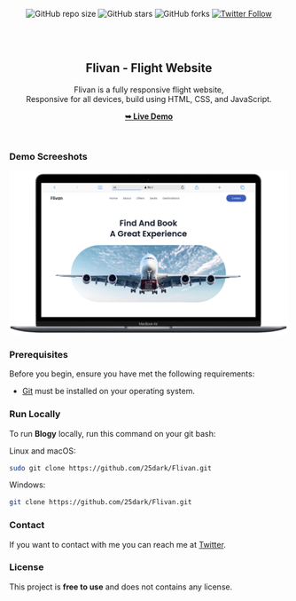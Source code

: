 <div align="center">
  
  ![GitHub repo size](https://img.shields.io/github/repo-size/25dark/Flivan)
  ![GitHub stars](https://img.shields.io/github/stars/25dark/Flivan?style=social)
  ![GitHub forks](https://img.shields.io/github/forks/25dark/Flivan?style=social)
[![Twitter Follow](https://img.shields.io/twitter/follow/djbonesgh_?style=social)](https://twitter.com/intent/follow?screen_name=djbonesgh_)
  

  <br />
  <br />

  <h2 align="center">Flivan - Flight Website</h2>

  Flivan is a fully responsive flight website, <br />Responsive for all devices, build using HTML, CSS, and JavaScript.

  <a href="https://25dark.github.io/Flivan"><strong>➥ Live Demo</strong></a>

</div>

<br />

### Demo Screeshots

![Flivan Desktop Demo](./readme-images/desktop.png "Desktop Demo")

### Prerequisites

Before you begin, ensure you have met the following requirements:

* [Git](https://git-scm.com/downloads "Download Git") must be installed on your operating system.

### Run Locally

To run **Blogy** locally, run this command on your git bash:

Linux and macOS:

```bash
sudo git clone https://github.com/25dark/Flivan.git
```

Windows:

```bash
git clone https://github.com/25dark/Flivan.git
```

### Contact

If you want to contact with me you can reach me at [Twitter](https://www.twitter.com/djbonesgh).

### License

This project is **free to use** and does not contains any license.
